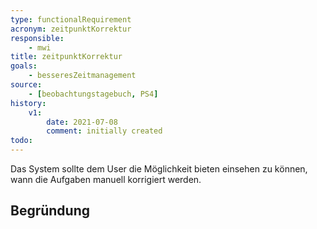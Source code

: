 ```yaml
---
type: functionalRequirement
acronym: zeitpunktKorrektur
responsible:
    - mwi
title: zeitpunktKorrektur
goals:
    - besseresZeitmanagement
source:
    - [beobachtungstagebuch, PS4]
history:
    v1:
        date: 2021-07-08
        comment: initially created
todo:
---
```


Das System sollte dem User die Möglichkeit bieten einsehen zu können, wann die Aufgaben manuell korrigiert werden.

## Begründung